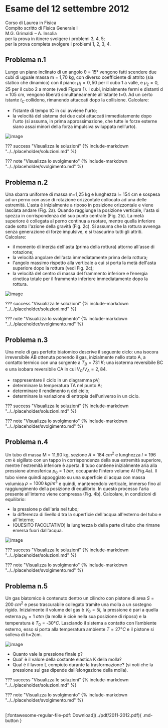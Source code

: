# Esame del 12 settembre 2012
Corso di Laurea in Fisica <br>
Compito scritto di Fisica Generale I <br>
M.G. Grimaldi – A. Insolia <br>
per la prova in itinere svolgere i problemi 3, 4, 5; <br>
per la prova completa svolgere i problemi 1, 2, 3, 4. <br>

## Problema n.1
Lungo un piano inclinato di un angolo θ = 15° vengono fatti scendere due cubi di uguale massa m = 1,70 kg, con diverso coefficiente di attrito (sia statico che dinamico) con il piano: $µ_1=0,50$ per il cubo 1 a valle, e $µ_2=0,25$ per il cubo 2 a monte (vedi Figura 1). I cubi, inizialmente fermi e distanti d = 105 cm, vengono liberati simultaneamente all'istante t=0. Ad un certo istante $t_C$ collidono, rimanendo attaccati dopo la collisione. Calcolare:

- l'istante di tempo tC in cui avviene l'urto;
- la velocità del sistema dei due cubi attaccati immediatamente dopo l'urto (si assuma, in prima approssimazione, che tutte le forze esterne siano assai minori della forza impulsiva sviluppata nell’urto).

![image](https://user-images.githubusercontent.com/77018886/153295804-4ae83cb8-44e9-4a1b-8b14-233f93940eaf.png)

??? success "Visualizza le soluzioni"
    {% include-markdown "../../placeholder/soluzioni.md" %}

??? note "Visualizza lo svolgimento"
    {% include-markdown "../../placeholder/svolgimento.md" %}

## Problema n.2
Una sbarra uniforme di massa m=1,25 kg e lunghezza l= 154 cm e sospesa ad un perno con asse di rotazione orizzontale collocato ad una delle estremità. L'asta è inizialmente a riposo in posizione orizzontale e viene lasciata andare (Fig. 2a). Quando raggiunge la posizione verticale, l'asta si spezza in corrispondenza del suo punto centrale (Fig. 2b). La metà superiore è collegata al perno continua a ruotare, mentre quella inferiore cade sotto l'azione della gravità (Fig. 2c). Si assuma che la rottura avvenga senza generazione di forze impulsive, e si trascurino tutti gli attriti. Calcolare:

- il momento di inerzia dell'asta (prima della rottura) attorno all'asse di rotazione;
- la velocità angolare dell'asta immediatamente prima della rottura;
- l'angolo massimo rispetto alla verticale a cui si porta la metà dell'asta superiore dopo la rottura (vedi Fig. 2c);
- la velocità del centro di massa del frammento inferiore e l’energia cinetica totale per il frammento inferiore immediatamente dopo la rottura.

![image](https://user-images.githubusercontent.com/77018886/153295861-e9d30fae-72e7-4928-a498-60903d1b1f40.png)

??? success "Visualizza le soluzioni"
    {% include-markdown "../../placeholder/soluzioni.md" %}

??? note "Visualizza lo svolgimento"
    {% include-markdown "../../placeholder/svolgimento.md" %}

## Problema n.3
Una mole di gas perfetto biatomico descrive il seguente ciclo: una isocora irreversibile AB ottenuta ponendo il gas, inizialmente nello stato A, a contatto termico con una sorgente a $T_B = 731 \; K$; una isoterma reversibile BC e una isobara reversibile CA in cui $V_C / V_A = 2,84$.

- rappresentare il ciclo in un diagramma pV;
- determinare la temperatura TA nel punto A;
- determinare il rendimento η del ciclo;
- determinare la variazione di entropia dell'universo in un ciclo.

??? success "Visualizza le soluzioni"
    {% include-markdown "../../placeholder/soluzioni.md" %}

??? note "Visualizza lo svolgimento"
    {% include-markdown "../../placeholder/svolgimento.md" %}

## Problema n.4
Un tubo di massa M = 11,90 kg, sezione $A = 184 \; cm^2$ e lunghezza $l = 196 \; cm$ è sigillato con un tappo in corrispondenza della sua estremità superiore, mentre l'estremità inferiore è aperta. Il tubo contiene inizialmente aria alla pressione atmosferica $p_0 = 1 \; bar$, occupante l'intero volume Al (Fig.4a). Il tubo viene quindi appoggiato su una superficie di acqua con massa volumica $ρ = 1000 \; kg/m^3$ e quindi, mantenendolo verticale, immerso fino al raggiungimento della posizione di equilibrio. In questo processo l'aria presente all'interno viene compressa (Fig. 4b). Calcolare, in condizioni di equilibrio:

- la pressione p dell'aria nel tubo;
- la differenza di livello d tra la superficie dell'acqua all'esterno del tubo e all'interno;
- (QUESITO FACOLTATIVO) la lunghezza b della parte di tubo che rimane emersa fuori dall'acqua.

![image](https://user-images.githubusercontent.com/77018886/153295961-376419fb-fdff-4174-a65c-20d962810c84.png)

??? success "Visualizza le soluzioni"
    {% include-markdown "../../placeholder/soluzioni.md" %}

??? note "Visualizza lo svolgimento"
    {% include-markdown "../../placeholder/svolgimento.md" %}

## Problema n.5
Un gas biatomico è contenuto dentro un cilindro con pistone di area $S=200 \; cm^2$ e peso trascurabile collegato tramite una molla a un sostegno rigido. Inizialmente il volume del gas è $V_0=5 l$, la pressione è pari a quella esterna $p_0=1 \; atm$ (la molla è cioè nella sua posizione di riposo) e la temperatura è $T_0=‐30°C$. Lasciando il sistema a contatto con l’ambiente esterno, esso si porta alla temperatura ambiente $T=27°C$ e il pistone si solleva di h=2cm.

![image](https://user-images.githubusercontent.com/77018886/153296005-55261850-87ba-4326-a3b4-5fce07163664.png)

- Quanto vale la pressione finale p?
- Qual’ è il valore della costante elastica K della molla?
- Qual è il lavoro L compiuto durante la trasformazione? (si noti che la pressione sul gas dipende dall’elongazione della molla).

??? success "Visualizza le soluzioni"
    {% include-markdown "../../placeholder/soluzioni.md" %}

??? note "Visualizza lo svolgimento"
    {% include-markdown "../../placeholder/svolgimento.md" %}

<br>
[:fontawesome-regular-file-pdf: Download](../pdf/2011-2012.pdf){ .md-button }